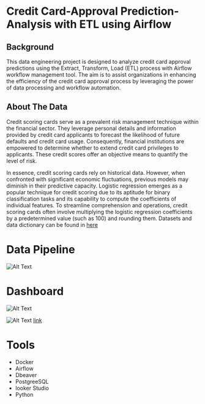 # Credit Card-Approval Prediction-Analysis with ETL using Airflow

## Background 
This data engineering project is designed to analyze credit card approval predictions using the Extract, Transform, Load (ETL) process with Airflow workflow management tool. The aim is to assist organizations in enhancing the efficiency of the credit card approval process by leveraging the power of data processing and workflow automation.

## About The Data 
Credit scoring cards serve as a prevalent risk management technique within the financial sector. They leverage personal details and information provided by credit card applicants to forecast the likelihood of future defaults and credit card usage. Consequently, financial institutions are empowered to determine whether to extend credit card privileges to applicants. These credit scores offer an objective means to quantify the level of risk.

In essence, credit scoring cards rely on historical data. However, when confronted with significant economic fluctuations, previous models may diminish in their predictive capacity. Logistic regression emerges as a popular technique for credit scoring due to its aptitude for binary classification tasks and its capability to compute the coefficients of individual features. To streamline comprehension and operations, credit scoring cards often involve multiplying the logistic regression coefficients by a predetermined value (such as 100) and rounding them.
Datasets and data dictionary can be found in [here](https://www.kaggle.com/datasets/rikdifos/credit-card-approval-prediction/data)

# Data Pipeline
![Alt Text](https://github.com/zareee12/Credit-Card-Approval-Prediction-Analysis-with-ETL-using-Airflow/blob/main/images/Data%20Pipeline.png)

# Dashboard
![Alt Text](https://github.com/zareee12/Credit-Card-Approval-Prediction-Analysis-with-ETL-using-Airflow/blob/main/images/Credit_Card_Application_Dashboard_page-0001.jpg)

![Alt Text](https://github.com/zareee12/Credit-Card-Approval-Prediction-Analysis-with-ETL-using-Airflow/blob/main/images/Credit_Card_Application_Dashboard_page-0002.jpg)
[link](https://lookerstudio.google.com/reporting/36cc8106-e582-4b56-874f-71c03bde8c41)

# Tools
- Docker
- Airflow
- Dbeaver
- PostgreeSQL
- looker Studio
- Python
